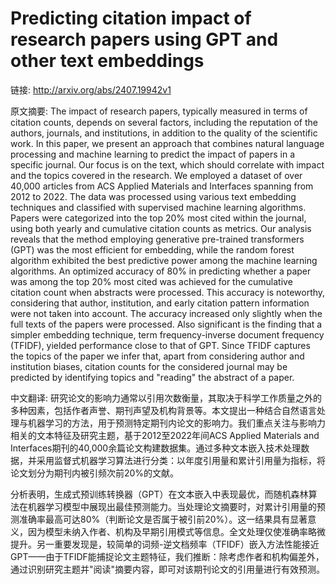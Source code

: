 # Predicting citation impact of research papers using GPT and other text embeddings

链接: http://arxiv.org/abs/2407.19942v1

原文摘要:
The impact of research papers, typically measured in terms of citation
counts, depends on several factors, including the reputation of the authors,
journals, and institutions, in addition to the quality of the scientific work.
In this paper, we present an approach that combines natural language processing
and machine learning to predict the impact of papers in a specific journal. Our
focus is on the text, which should correlate with impact and the topics covered
in the research. We employed a dataset of over 40,000 articles from ACS Applied
Materials and Interfaces spanning from 2012 to 2022. The data was processed
using various text embedding techniques and classified with supervised machine
learning algorithms. Papers were categorized into the top 20% most cited within
the journal, using both yearly and cumulative citation counts as metrics. Our
analysis reveals that the method employing generative pre-trained transformers
(GPT) was the most efficient for embedding, while the random forest algorithm
exhibited the best predictive power among the machine learning algorithms. An
optimized accuracy of 80\% in predicting whether a paper was among the top 20%
most cited was achieved for the cumulative citation count when abstracts were
processed. This accuracy is noteworthy, considering that author, institution,
and early citation pattern information were not taken into account. The
accuracy increased only slightly when the full texts of the papers were
processed. Also significant is the finding that a simpler embedding technique,
term frequency-inverse document frequency (TFIDF), yielded performance close to
that of GPT. Since TFIDF captures the topics of the paper we infer that, apart
from considering author and institution biases, citation counts for the
considered journal may be predicted by identifying topics and "reading" the
abstract of a paper.

中文翻译:
研究论文的影响力通常以引用次数衡量，其取决于科学工作质量之外的多种因素，包括作者声誉、期刊声望及机构背景等。本文提出一种结合自然语言处理与机器学习的方法，用于预测特定期刊内论文的影响力。我们重点关注与影响力相关的文本特征及研究主题，基于2012至2022年间ACS Applied Materials and Interfaces期刊的40,000余篇论文构建数据集。通过多种文本嵌入技术处理数据，并采用监督式机器学习算法进行分类：以年度引用量和累计引用量为指标，将论文划分为期刊内被引频次前20%的文献。

分析表明，生成式预训练转换器（GPT）在文本嵌入中表现最优，而随机森林算法在机器学习模型中展现出最佳预测能力。当处理论文摘要时，对累计引用量的预测准确率最高可达80%（判断论文是否属于被引前20%）。这一结果具有显著意义，因为模型未纳入作者、机构及早期引用模式等信息。全文处理仅使准确率略微提升。另一重要发现是，较简单的词频-逆文档频率（TFIDF）嵌入方法性能接近GPT——由于TFIDF能捕捉论文主题特征，我们推断：除考虑作者和机构偏差外，通过识别研究主题并"阅读"摘要内容，即可对该期刊论文的引用量进行有效预测。
